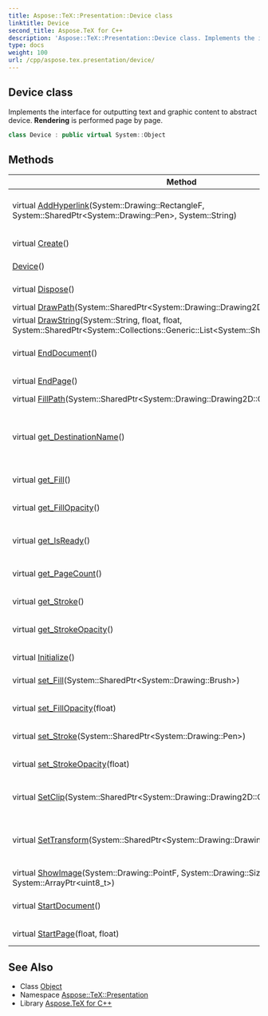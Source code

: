 ```yaml
---
title: Aspose::TeX::Presentation::Device class
linktitle: Device
second_title: Aspose.TeX for C++
description: 'Aspose::TeX::Presentation::Device class. Implements the interface for outputting text and graphic content to abstract device. Rendering is performed page by page in C++.'
type: docs
weight: 100
url: /cpp/aspose.tex.presentation/device/
---
```

## Device class


Implements the interface for outputting text and graphic content to abstract device. **Rendering** is performed page by page.

```cpp
class Device : public virtual System::Object
```

## Methods

| Method | Description |
| --- | --- |
| virtual [AddHyperlink](./addhyperlink/)(System::Drawing::RectangleF, System::SharedPtr\<System::Drawing::Pen\>, System::String) | Sets the hyperlink with a URI as its target. |
| virtual [Create](./create/)() | Creates a copy of this device. |
| [Device](./device/)() | Creates a new instance. |
| virtual [Dispose](./dispose/)() | Disposes the device. |
| virtual [DrawPath](./drawpath/)(System::SharedPtr\<System::Drawing::Drawing2D::GraphicsPath\>) | Draws a path. |
| virtual [DrawString](./drawstring/)(System::String, float, float, System::SharedPtr\<System::Collections::Generic::List\<System::SharedPtr\<GlyphData\>\>\>) | Draws a text string. |
| virtual [EndDocument](./enddocument/)() | Finalizes the whole document. |
| virtual [EndPage](./endpage/)() | Finalizes a page. |
| virtual [FillPath](./fillpath/)(System::SharedPtr\<System::Drawing::Drawing2D::GraphicsPath\>) | Fills a path. |
| virtual [get_DestinationName](./get_destinationname/)() | Gets destination name: output file name or device description. |
| virtual [get_Fill](./get_fill/)() | Gets/sets the current fill. |
| virtual [get_FillOpacity](./get_fillopacity/)() | Gets/sets the current fill opacity. |
| virtual [get_IsReady](./get_isready/)() | Shows if device is ready for output. |
| virtual [get_PageCount](./get_pagecount/)() | Gets the number of pages. |
| virtual [get_Stroke](./get_stroke/)() | Gets/sets the current stroke. |
| virtual [get_StrokeOpacity](./get_strokeopacity/)() | Gets/sets the current stroke opacity. |
| virtual [Initialize](./initialize/)() | Initializes the device. |
| virtual [set_Fill](./set_fill/)(System::SharedPtr\<System::Drawing::Brush\>) | Gets/sets the current fill. |
| virtual [set_FillOpacity](./set_fillopacity/)(float) | Gets/sets the current fill opacity. |
| virtual [set_Stroke](./set_stroke/)(System::SharedPtr\<System::Drawing::Pen\>) | Gets/sets the current stroke. |
| virtual [set_StrokeOpacity](./set_strokeopacity/)(float) | Gets/sets the current stroke opacity. |
| virtual [SetClip](./setclip/)(System::SharedPtr\<System::Drawing::Drawing2D::GraphicsPath\>) | Sets the current clip path. |
| virtual [SetTransform](./settransform/)(System::SharedPtr\<System::Drawing::Drawing2D::Matrix\>) | Sets the current coordinate space transformation. |
| virtual [ShowImage](./showimage/)(System::Drawing::PointF, System::Drawing::SizeF, System::ArrayPtr\<uint8_t\>) | Shows a raster image. |
| virtual [StartDocument](./startdocument/)() | Starts the whole document. |
| virtual [StartPage](./startpage/)(float, float) | Starts a new page. |
## See Also

* Class [Object](../../system/object/)
* Namespace [Aspose::TeX::Presentation](../)
* Library [Aspose.TeX for C++](../../)

